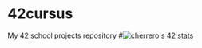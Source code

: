 # 42cursus
My 42 school projects repository
#[![cherrero's 42 stats](https://badge.mediaplus.ma/darkblue/c)](https://github.com/oakoudad/badge42)
